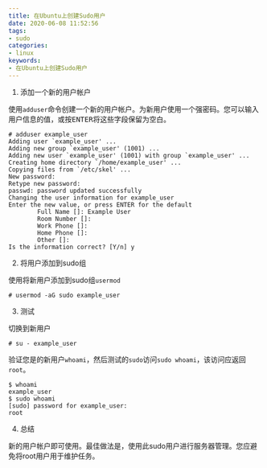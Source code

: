 ```yaml
---
title: 在Ubuntu上创建Sudo用户
date: 2020-06-08 11:52:56
tags: 
- sudo
categories:
- linux
keywords:
- 在Ubuntu上创建Sudo用户
---
```



1. 添加一个新的用户帐户

使用`adduser`命令创建一个新的用户帐户。为新用户使用一个强密码。您可以输入用户信息的值，或按<kbd>ENTER</kbd>将这些字段保留为空白。

    # adduser example_user
    Adding user `example_user' ...
    Adding new group `example_user' (1001) ...
    Adding new user `example_user' (1001) with group `example_user' ...
    Creating home directory `/home/example_user' ...
    Copying files from `/etc/skel' ...
    New password:
    Retype new password:
    passwd: password updated successfully
    Changing the user information for example_user
    Enter the new value, or press ENTER for the default
            Full Name []: Example User
            Room Number []:
            Work Phone []:
            Home Phone []:
            Other []:
    Is the information correct? [Y/n] y

2. 将用户添加到sudo组

使用将新用户添加到sudo组`usermod`

    # usermod -aG sudo example_user

3. 测试

切换到新用户

    # su - example_user

验证您是的新用户`whoami`，然后测试的`sudo`访问`sudo whoami`，该访问应返回`root`。

    $ whoami
    example_user
    $ sudo whoami
    [sudo] password for example_user:
    root

4. 总结

新的用户帐户即可使用。最佳做法是，使用此sudo用户进行服务器管理。您应避免将root用户用于维护任务。